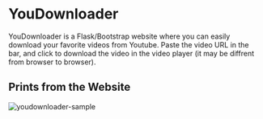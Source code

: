 # <h1>YouDownloader</h1>
YouDownloader is a Flask/Bootstrap website where you can easily download your favorite videos from Youtube.
Paste the video URL in the bar, and click to download the video in the video player (it may be diffrent from browser to browser).
<h2>Prints from the Website</h2>
<img src="https://i.imgur.com/biAqIF2.png" alt="youdownloader-sample">
